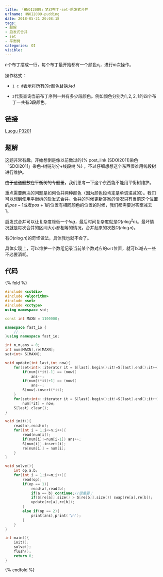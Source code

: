 ```yaml
---
title: 「HNOI2009」梦幻布丁-set-启发式合并
urlname: HNOI2009-pudding
date: 2018-05-21 20:08:18
tags:
- 题解
- 启发式合并
- set
- 平衡树
categories: OI
visible:
---
```


$n$个布丁摆成一行，每个布丁最开始都有一个颜色$c_i$，进行$m$次操作。

操作格式：

+ `1 c d`表示将所有的$c$颜色替换为$d$

+ `2`代表查询当前布丁序列一共有多少段颜色。例如颜色分别为$1,2,2,1$的四个布丁一共有3段颜色。

<!-- more -->

## 链接

[Luogu P3201](https://www.luogu.org/problemnew/show/P3201)

## 题解

这题非常有趣。开始想倒是像以前做过的{% post_link [SDOI2011]染色 「SDOI2011」染色-树链剖分+线段树 %} ，不过仔细想想这个东西很难用线段树进行维护。

~~由于这道题放在平衡树的专题里~~，我们思考一下这个东西能不能用平衡树维护。

重点需要解决的问题是如何合并两种颜色（因为颜色段肯定是单调递减的）。我们可以想到使用平衡树的启发式合并。合并的时候更新答案的情况只有当前这个位置的$pos-1$或者$pos+1$的位置有相同颜色的位置的时候，我们都需要对答案减去1。

启发式合并可以让复杂度降低一个$log$，最后时间复杂度就是$O(n \log^2{n})$。最坏情况就是每次合并的区间大小都相等的情况，合并起来的次数$O(n \log {n})$。

有$O(n \log{n})$的奇怪做法，具体我也就不会了。

具体实现上，可以维护一个数组记录当前某个数对应的`set`位置，就可以减去一些不必要消耗。

## 代码

{% fold %}
```cpp
#include <cstdio>
#include <algorithm>
#include <set>
#include <cctype>
using namespace std;

const int MAXN = 1100000;

namespace fast_io {
    //...
}using namespace fast_io;

int n,m,ans = 0;
int num[MAXN],re[MAXN];
set<int> S[MAXN];

void update(int last,int now){
    for(set<int>::iterator it = S[last].begin();it!=S[last].end();it++){
        if(num[(*it)-1] == (now)) 
            ans--;
        if(num[(*it)+1] == (now))
            ans--;
        S[now].insert(*it);
    }
    for(set<int>::iterator it = S[last].begin();it!=S[last].end();it++)
        num[*it] = now;
    S[last].clear();
}

void init(){
    read(n),read(m);
    for(int i = 1;i<=n;i++){
        read(num[i]);
        if(num[i]!=num[i-1]) ans++;
        S[num[i]].insert(i);
        re[num[i]] = num[i];
    }
}

void solve(){
    int op,a,b;
    for(int i = 1;i<=m;i++){
        read(op);
        if(op == 1){
            read(a),read(b);
            if(a == b) continue;//很重要！
            if(S[re[a]].size() > S[re[b]].size()) swap(re[a],re[b]);
            update(re[a],re[b]);
        }
        else if(op == 2){
            print(ans),print('\n');
        }
    }
}

int main(){
    init();
    solve();
    flush();
    return 0;
}
```
{% endfold %}